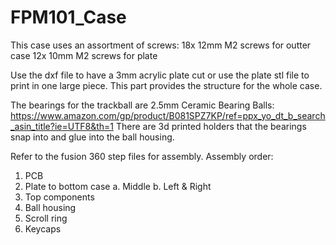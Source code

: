 # FPM101_Case

This case uses an assortment of screws:
  18x 12mm M2 screws for outter case
  12x 10mm M2 screws for plate

Use the dxf file to have a 3mm acrylic plate cut or use the plate stl file to print in one large piece. This part provides the structure for the whole case.

The bearings for the trackball are 2.5mm Ceramic Bearing Balls: https://www.amazon.com/gp/product/B081SPZ7KP/ref=ppx_yo_dt_b_search_asin_title?ie=UTF8&th=1
There are 3d printed holders that the bearings snap into and glue into the ball housing.

Refer to the fusion 360 step files for assembly.
Assembly order:
  1. PCB
  2. Plate to bottom case
       a. Middle
       b. Left & Right
  3. Top components
  4. Ball housing
  5. Scroll ring
  6. Keycaps
